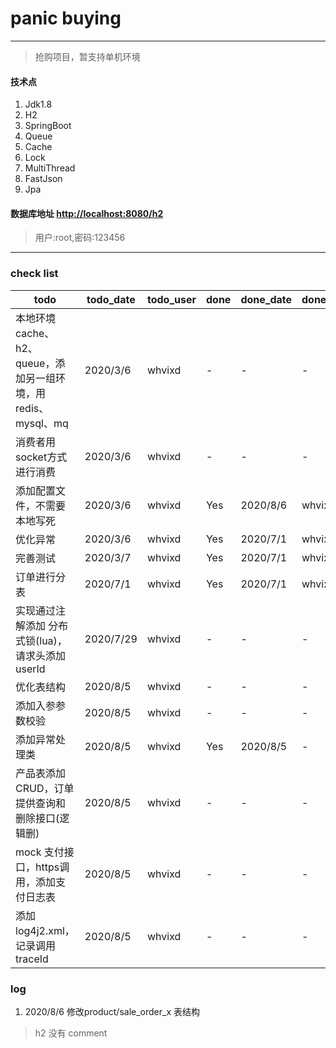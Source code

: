 # panic buying

---

> 抢购项目，暂支持单机环境

#### 技术点

1. Jdk1.8
2. H2
3. SpringBoot
5. Queue
6. Cache
7. Lock
8. MultiThread
9. FastJson
10. Jpa

#### 数据库地址 [http://localhost:8080/h2](http://localhost:8080/h2)
 
> 用户:root,密码:123456

---

### check list

todo | todo_date | todo_user | done | done_date | done_user
---|---|---|---|---|---
本地环境 cache、h2、queue，添加另一组环境，用redis、mysql、mq | 2020/3/6 | whvixd | - | - | -
消费者用socket方式进行消费 | 2020/3/6 | whvixd | - | - | -
添加配置文件，不需要本地写死 | 2020/3/6 | whvixd | Yes | 2020/8/6 | whvixd
优化异常 | 2020/3/6 | whvixd | Yes | 2020/7/1 | whvixd 
完善测试 | 2020/3/7 | whvixd| Yes | 2020/7/1 | whvixd
订单进行分表 | 2020/7/1 | whvixd | Yes | 2020/7/1 | whvixd
实现通过注解添加 分布式锁(lua)，请求头添加userId | 2020/7/29 | whvixd | - | - | -
优化表结构 | 2020/8/5 | whvixd | - | - | - 
添加入参参数校验 | 2020/8/5 | whvixd | - | - | - 
添加异常处理类 | 2020/8/5 | whvixd | Yes | 2020/8/5 | - | - | -
产品表添加CRUD，订单提供查询和删除接口(逻辑删) | 2020/8/5 | whvixd | - | - | -
mock 支付接口，https调用，添加支付日志表 | 2020/8/5 | whvixd | - | - | -
添加 log4j2.xml，记录调用traceId | 2020/8/5 | whvixd | - | - | -

### log

1. 2020/8/6 修改product/sale_order_x 表结构

> h2 没有 comment